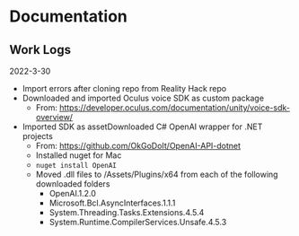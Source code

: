 # Documentation

## Work Logs

2022-3-30
* Import errors after cloning repo from Reality Hack repo
* Downloaded and imported Oculus voice SDK as custom package
  * From: https://developer.oculus.com/documentation/unity/voice-sdk-overview/
* Imported SDK as assetDownloaded C# OpenAI wrapper for .NET projects
  * From: https://github.com/OkGoDoIt/OpenAI-API-dotnet
  * Installed nuget for Mac
  * ```nuget install OpenAI```
  * Moved .dll files to /Assets/Plugins/x64 from each of the following downloaded folders
    * OpenAI.1.2.0
    * Microsoft.Bcl.AsyncInterfaces.1.1.1
    * System.Threading.Tasks.Extensions.4.5.4
    * System.Runtime.CompilerServices.Unsafe.4.5.3

